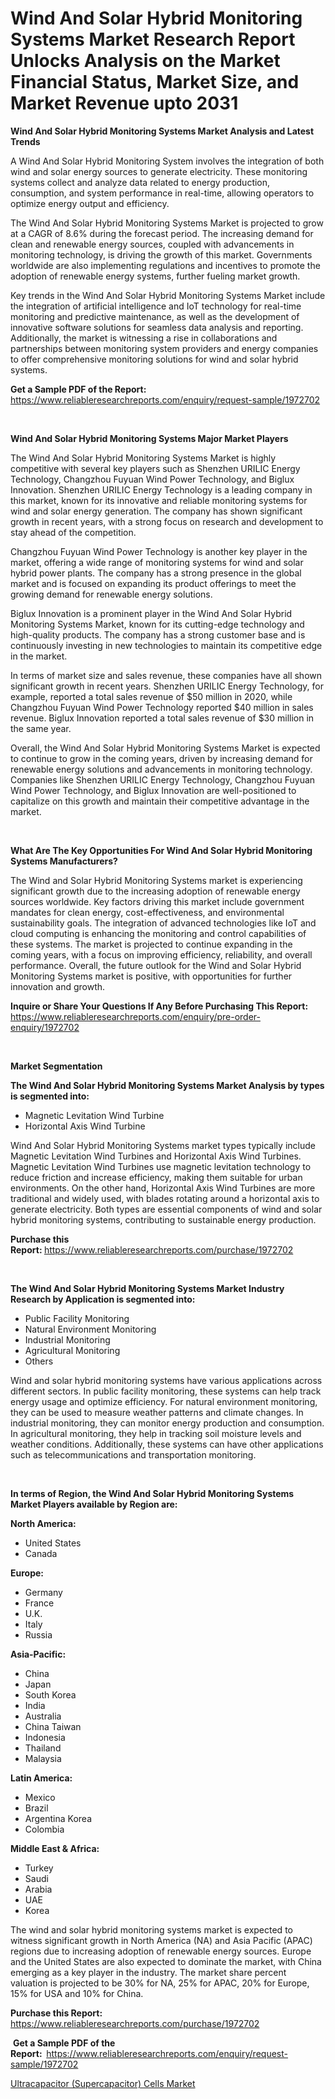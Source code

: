 <p><h1>Wind And Solar Hybrid Monitoring Systems Market Research Report Unlocks Analysis on the Market Financial Status, Market Size, and Market Revenue upto 2031</h1></p><p><strong>Wind And Solar Hybrid Monitoring Systems Market Analysis and Latest Trends</strong></p>
<p><p>A Wind And Solar Hybrid Monitoring System involves the integration of both wind and solar energy sources to generate electricity. These monitoring systems collect and analyze data related to energy production, consumption, and system performance in real-time, allowing operators to optimize energy output and efficiency.</p><p>The Wind And Solar Hybrid Monitoring Systems Market is projected to grow at a CAGR of 8.6% during the forecast period. The increasing demand for clean and renewable energy sources, coupled with advancements in monitoring technology, is driving the growth of this market. Governments worldwide are also implementing regulations and incentives to promote the adoption of renewable energy systems, further fueling market growth.</p><p>Key trends in the Wind And Solar Hybrid Monitoring Systems Market include the integration of artificial intelligence and IoT technology for real-time monitoring and predictive maintenance, as well as the development of innovative software solutions for seamless data analysis and reporting. Additionally, the market is witnessing a rise in collaborations and partnerships between monitoring system providers and energy companies to offer comprehensive monitoring solutions for wind and solar hybrid systems.</p></p>
<p><strong>Get a Sample PDF of the Report:&nbsp;</strong> <a href="https://www.reliableresearchreports.com/enquiry/request-sample/1972702">https://www.reliableresearchreports.com/enquiry/request-sample/1972702</a></p>
<p>&nbsp;</p>
<p><strong>Wind And Solar Hybrid Monitoring Systems Major Market Players</strong></p>
<p><p>The Wind And Solar Hybrid Monitoring Systems Market is highly competitive with several key players such as Shenzhen URILIC Energy Technology, Changzhou Fuyuan Wind Power Technology, and Biglux Innovation. Shenzhen URILIC Energy Technology is a leading company in this market, known for its innovative and reliable monitoring systems for wind and solar energy generation. The company has shown significant growth in recent years, with a strong focus on research and development to stay ahead of the competition.</p><p>Changzhou Fuyuan Wind Power Technology is another key player in the market, offering a wide range of monitoring systems for wind and solar hybrid power plants. The company has a strong presence in the global market and is focused on expanding its product offerings to meet the growing demand for renewable energy solutions.</p><p>Biglux Innovation is a prominent player in the Wind And Solar Hybrid Monitoring Systems Market, known for its cutting-edge technology and high-quality products. The company has a strong customer base and is continuously investing in new technologies to maintain its competitive edge in the market.</p><p>In terms of market size and sales revenue, these companies have all shown significant growth in recent years. Shenzhen URILIC Energy Technology, for example, reported a total sales revenue of $50 million in 2020, while Changzhou Fuyuan Wind Power Technology reported $40 million in sales revenue. Biglux Innovation reported a total sales revenue of $30 million in the same year.</p><p>Overall, the Wind And Solar Hybrid Monitoring Systems Market is expected to continue to grow in the coming years, driven by increasing demand for renewable energy solutions and advancements in monitoring technology. Companies like Shenzhen URILIC Energy Technology, Changzhou Fuyuan Wind Power Technology, and Biglux Innovation are well-positioned to capitalize on this growth and maintain their competitive advantage in the market.</p></p>
<p>&nbsp;</p>
<p><strong>What Are The Key Opportunities For Wind And Solar Hybrid Monitoring Systems Manufacturers?</strong></p>
<p><p>The Wind and Solar Hybrid Monitoring Systems market is experiencing significant growth due to the increasing adoption of renewable energy sources worldwide. Key factors driving this market include government mandates for clean energy, cost-effectiveness, and environmental sustainability goals. The integration of advanced technologies like IoT and cloud computing is enhancing the monitoring and control capabilities of these systems. The market is projected to continue expanding in the coming years, with a focus on improving efficiency, reliability, and overall performance. Overall, the future outlook for the Wind and Solar Hybrid Monitoring Systems market is positive, with opportunities for further innovation and growth.</p></p>
<p><strong>Inquire or Share Your Questions If Any Before Purchasing This Report:</strong> <a href="https://www.reliableresearchreports.com/enquiry/pre-order-enquiry/1972702">https://www.reliableresearchreports.com/enquiry/pre-order-enquiry/1972702</a></p>
<p>&nbsp;</p>
<p><strong>Market Segmentation</strong></p>
<p><strong>The Wind And Solar Hybrid Monitoring Systems Market Analysis by types is segmented into:</strong></p>
<p><ul><li>Magnetic Levitation Wind Turbine</li><li>Horizontal Axis Wind Turbine</li></ul></p>
<p><p>Wind And Solar Hybrid Monitoring Systems market types typically include Magnetic Levitation Wind Turbines and Horizontal Axis Wind Turbines. Magnetic Levitation Wind Turbines use magnetic levitation technology to reduce friction and increase efficiency, making them suitable for urban environments. On the other hand, Horizontal Axis Wind Turbines are more traditional and widely used, with blades rotating around a horizontal axis to generate electricity. Both types are essential components of wind and solar hybrid monitoring systems, contributing to sustainable energy production.</p></p>
<p><strong>Purchase this Report:&nbsp;</strong><a href="https://www.reliableresearchreports.com/purchase/1972702">https://www.reliableresearchreports.com/purchase/1972702</a></p>
<p>&nbsp;</p>
<p><strong>The Wind And Solar Hybrid Monitoring Systems Market Industry Research by Application is segmented into:</strong></p>
<p><ul><li>Public Facility Monitoring</li><li>Natural Environment Monitoring</li><li>Industrial Monitoring</li><li>Agricultural Monitoring</li><li>Others</li></ul></p>
<p><p>Wind and solar hybrid monitoring systems have various applications across different sectors. In public facility monitoring, these systems can help track energy usage and optimize efficiency. For natural environment monitoring, they can be used to measure weather patterns and climate changes. In industrial monitoring, they can monitor energy production and consumption. In agricultural monitoring, they help in tracking soil moisture levels and weather conditions. Additionally, these systems can have other applications such as telecommunications and transportation monitoring.</p></p>
<p>&nbsp;</p>
<p><strong>In terms of Region, the Wind And Solar Hybrid Monitoring Systems Market Players available by Region are:</strong></p>
<p>
    <p> <strong> North America: </strong>
        <ul>
            <li>United States</li>
            <li>Canada</li>
        </ul>
        </p> 
    <p> <strong> Europe: </strong>
        <ul>
            <li>Germany</li>
            <li>France</li>
            <li>U.K.</li>
            <li>Italy</li>
            <li>Russia</li>
        </ul>
        </p> 
    <p> <strong> Asia-Pacific: </strong>
        <ul>
            <li>China</li>
            <li>Japan</li>
            <li>South Korea</li>
            <li>India</li>
            <li>Australia</li>
            <li>China Taiwan</li>
            <li>Indonesia</li>
            <li>Thailand</li>
            <li>Malaysia</li>
        </ul>
        </p> 
    <p> <strong> Latin America: </strong>
        <ul>
            <li>Mexico</li>
            <li>Brazil</li>
            <li>Argentina Korea</li>
            <li>Colombia</li>
        </ul>
        </p> 
    <p> <strong> Middle East & Africa: </strong>
        <ul>
            <li>Turkey</li>
            <li>Saudi</li>
            <li>Arabia</li>
            <li>UAE</li>
            <li>Korea</li>
        </ul>
    </p>
    </p>
<p><p>The wind and solar hybrid monitoring systems market is expected to witness significant growth in North America (NA) and Asia Pacific (APAC) regions due to increasing adoption of renewable energy sources. Europe and the United States are also expected to dominate the market, with China emerging as a key player in the industry. The market share percent valuation is projected to be 30% for NA, 25% for APAC, 20% for Europe, 15% for USA and 10% for China.</p></p>
<p><strong>Purchase this Report: </strong><a href="https://www.reliableresearchreports.com/purchase/1972702">https://www.reliableresearchreports.com/purchase/1972702</a></p>
<p>&nbsp;<strong>Get a Sample PDF of the Report:&nbsp;&nbsp;</strong><a href="https://www.reliableresearchreports.com/enquiry/request-sample/1972702">https://www.reliableresearchreports.com/enquiry/request-sample/1972702</a></p>
<p><strong></strong></p>
<p><p><a href="https://github.com/AKSHATREPORTPRIME/Market-Research-Report-List-4/blob/main/ultracapacitor-supercapacitor-cells-market.md">Ultracapacitor (Supercapacitor) Cells Market</a></p></p>
